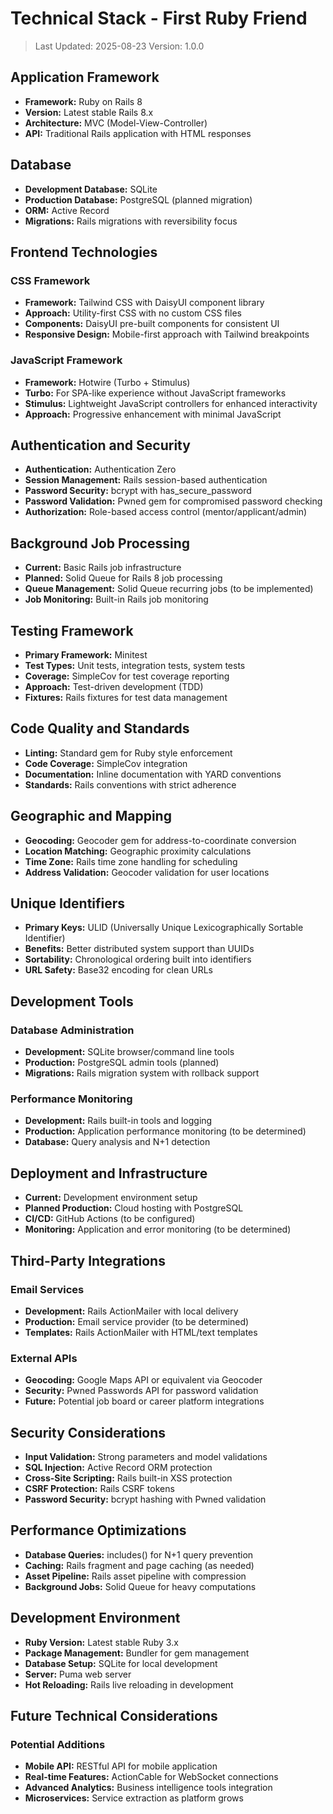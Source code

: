 # Technical Stack - First Ruby Friend

> Last Updated: 2025-08-23
> Version: 1.0.0

## Application Framework

- **Framework:** Ruby on Rails 8
- **Version:** Latest stable Rails 8.x
- **Architecture:** MVC (Model-View-Controller)
- **API:** Traditional Rails application with HTML responses

## Database

- **Development Database:** SQLite
- **Production Database:** PostgreSQL (planned migration)
- **ORM:** Active Record
- **Migrations:** Rails migrations with reversibility focus

## Frontend Technologies

### CSS Framework
- **Framework:** Tailwind CSS with DaisyUI component library
- **Approach:** Utility-first CSS with no custom CSS files
- **Components:** DaisyUI pre-built components for consistent UI
- **Responsive Design:** Mobile-first approach with Tailwind breakpoints

### JavaScript Framework
- **Framework:** Hotwire (Turbo + Stimulus)
- **Turbo:** For SPA-like experience without JavaScript frameworks
- **Stimulus:** Lightweight JavaScript controllers for enhanced interactivity
- **Approach:** Progressive enhancement with minimal JavaScript

## Authentication and Security

- **Authentication:** Authentication Zero
- **Session Management:** Rails session-based authentication
- **Password Security:** bcrypt with has_secure_password
- **Password Validation:** Pwned gem for compromised password checking
- **Authorization:** Role-based access control (mentor/applicant/admin)

## Background Job Processing

- **Current:** Basic Rails job infrastructure
- **Planned:** Solid Queue for Rails 8 job processing
- **Queue Management:** Solid Queue recurring jobs (to be implemented)
- **Job Monitoring:** Built-in Rails job monitoring

## Testing Framework

- **Primary Framework:** Minitest
- **Test Types:** Unit tests, integration tests, system tests
- **Coverage:** SimpleCov for test coverage reporting
- **Approach:** Test-driven development (TDD)
- **Fixtures:** Rails fixtures for test data management

## Code Quality and Standards

- **Linting:** Standard gem for Ruby style enforcement
- **Code Coverage:** SimpleCov integration
- **Documentation:** Inline documentation with YARD conventions
- **Standards:** Rails conventions with strict adherence

## Geographic and Mapping

- **Geocoding:** Geocoder gem for address-to-coordinate conversion
- **Location Matching:** Geographic proximity calculations
- **Time Zone:** Rails time zone handling for scheduling
- **Address Validation:** Geocoder validation for user locations

## Unique Identifiers

- **Primary Keys:** ULID (Universally Unique Lexicographically Sortable Identifier)
- **Benefits:** Better distributed system support than UUIDs
- **Sortability:** Chronological ordering built into identifiers
- **URL Safety:** Base32 encoding for clean URLs

## Development Tools

### Database Administration
- **Development:** SQLite browser/command line tools
- **Production:** PostgreSQL admin tools (planned)
- **Migrations:** Rails migration system with rollback support

### Performance Monitoring
- **Development:** Rails built-in tools and logging
- **Production:** Application performance monitoring (to be determined)
- **Database:** Query analysis and N+1 detection

## Deployment and Infrastructure

- **Current:** Development environment setup
- **Planned Production:** Cloud hosting with PostgreSQL
- **CI/CD:** GitHub Actions (to be configured)
- **Monitoring:** Application and error monitoring (to be determined)

## Third-Party Integrations

### Email Services
- **Development:** Rails ActionMailer with local delivery
- **Production:** Email service provider (to be determined)
- **Templates:** Rails ActionMailer with HTML/text templates

### External APIs
- **Geocoding:** Google Maps API or equivalent via Geocoder
- **Security:** Pwned Passwords API for password validation
- **Future:** Potential job board or career platform integrations

## Security Considerations

- **Input Validation:** Strong parameters and model validations
- **SQL Injection:** Active Record ORM protection
- **Cross-Site Scripting:** Rails built-in XSS protection
- **CSRF Protection:** Rails CSRF tokens
- **Password Security:** bcrypt hashing with Pwned validation

## Performance Optimizations

- **Database Queries:** includes() for N+1 query prevention
- **Caching:** Rails fragment and page caching (as needed)
- **Asset Pipeline:** Rails asset pipeline with compression
- **Background Jobs:** Solid Queue for heavy computations

## Development Environment

- **Ruby Version:** Latest stable Ruby 3.x
- **Package Management:** Bundler for gem management
- **Database Setup:** SQLite for local development
- **Server:** Puma web server
- **Hot Reloading:** Rails live reloading in development

## Future Technical Considerations

### Potential Additions
- **Mobile API:** RESTful API for mobile application
- **Real-time Features:** ActionCable for WebSocket connections
- **Advanced Analytics:** Business intelligence tools integration
- **Microservices:** Service extraction as platform grows